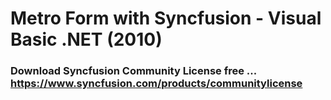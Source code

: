 # Metro Form with Syncfusion - Visual Basic .NET (2010)

### Download Syncfusion Community License free ... https://www.syncfusion.com/products/communitylicense
